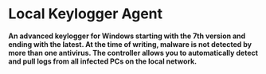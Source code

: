 # Local Keylogger Agent

**An advanced keylogger for Windows starting with the 7th version and ending with the latest. At the time of writing, malware is not detected by more than one antivirus. The controller allows you to automatically detect and pull logs from all infected PCs on the local network.**
